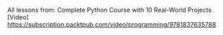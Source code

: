 All lessons from:
Complete Python Course with 10 Real-World Projects [Video]
https://subscription.packtpub.com/video/programming/9781837635788